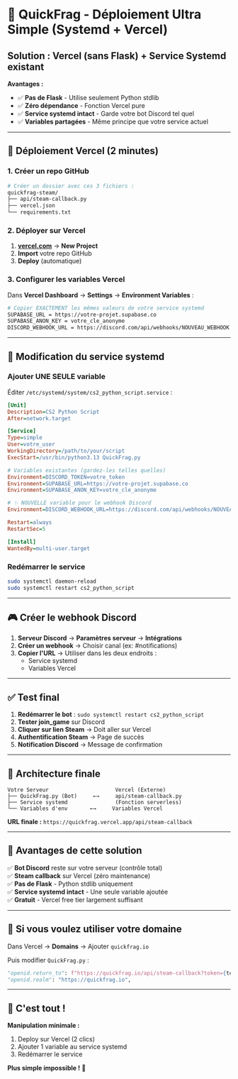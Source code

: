 # 🎯 QuickFrag - Déploiement Ultra Simple (Systemd + Vercel)

## Solution : Vercel (sans Flask) + Service Systemd existant

**Avantages :**
- ✅ **Pas de Flask** - Utilise seulement Python stdlib  
- ✅ **Zéro dépendance** - Fonction Vercel pure
- ✅ **Service systemd intact** - Garde votre bot Discord tel quel
- ✅ **Variables partagées** - Même principe que votre service actuel

---

## 🚀 Déploiement Vercel (2 minutes)

### 1. Créer un repo GitHub

```bash
# Créer un dossier avec ces 3 fichiers :
quickfrag-steam/
├── api/steam-callback.py
├── vercel.json
└── requirements.txt
```

### 2. Déployer sur Vercel

1. **[vercel.com](https://vercel.com)** → **New Project**
2. **Import** votre repo GitHub  
3. **Deploy** (automatique)

### 3. Configurer les variables Vercel

Dans **Vercel Dashboard** → **Settings** → **Environment Variables** :

```bash
# Copier EXACTEMENT les mêmes valeurs de votre service systemd
SUPABASE_URL = https://votre-projet.supabase.co
SUPABASE_ANON_KEY = votre_cle_anonyme
DISCORD_WEBHOOK_URL = https://discord.com/api/webhooks/NOUVEAU_WEBHOOK
```

---

## 🔧 Modification du service systemd

### Ajouter UNE SEULE variable

Éditer `/etc/systemd/system/cs2_python_script.service` :

```ini
[Unit]
Description=CS2 Python Script
After=network.target

[Service]
Type=simple
User=votre_user
WorkingDirectory=/path/to/your/script
ExecStart=/usr/bin/python3.13 QuickFrag.py

# Variables existantes (gardez-les telles quelles)
Environment=DISCORD_TOKEN=votre_token
Environment=SUPABASE_URL=https://votre-projet.supabase.co
Environment=SUPABASE_ANON_KEY=votre_cle_anonyme

# ✨ NOUVELLE variable pour le webhook Discord
Environment=DISCORD_WEBHOOK_URL=https://discord.com/api/webhooks/NOUVEAU_WEBHOOK

Restart=always
RestartSec=5

[Install]
WantedBy=multi-user.target
```

### Redémarrer le service

```bash
sudo systemctl daemon-reload
sudo systemctl restart cs2_python_script
```

---

## 🎮 Créer le webhook Discord

1. **Serveur Discord** → **Paramètres serveur** → **Intégrations**
2. **Créer un webhook** → Choisir canal (ex: #notifications)  
3. **Copier l'URL** → Utiliser dans les deux endroits :
   - Service systemd
   - Variables Vercel

---

## ✅ Test final

1. **Redémarrer le bot** : `sudo systemctl restart cs2_python_script`
2. **Tester join_game** sur Discord
3. **Cliquer sur lien Steam** → Doit aller sur Vercel
4. **Authentification Steam** → Page de succès
5. **Notification Discord** → Message de confirmation

---

## 🎯 Architecture finale

```
Votre Serveur                     Vercel (Externe)
├── QuickFrag.py (Bot)     ←→     api/steam-callback.py
├── Service systemd               (Fonction serverless)
└── Variables d'env       ←→     Variables Vercel
```

**URL finale :** `https://quickfrag.vercel.app/api/steam-callback`

---

## 🔄 Avantages de cette solution

✅ **Bot Discord** reste sur votre serveur (contrôle total)  
✅ **Steam callback** sur Vercel (zéro maintenance)  
✅ **Pas de Flask** - Python stdlib uniquement  
✅ **Service systemd intact** - Une seule variable ajoutée  
✅ **Gratuit** - Vercel free tier largement suffisant  

---

## 🚨 Si vous voulez utiliser votre domaine

Dans Vercel → **Domains** → Ajouter `quickfrag.io`

Puis modifier `QuickFrag.py` :
```python
"openid.return_to": f"https://quickfrag.io/api/steam-callback?token={token}&discord_id={discord_user_id}",
"openid.realm": "https://quickfrag.io",
```

---

## 🎉 C'est tout !

**Manipulation minimale :** 
1. Deploy sur Vercel (2 clics)
2. Ajouter 1 variable au service systemd  
3. Redémarrer le service

**Plus simple impossible !** 🚀 
